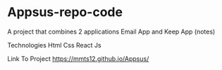 # Appsus-repo-code

A project that combines 2 applications Email App and Keep App (notes)

Technologies Html Css React Js

Link To Project https://mmts12.github.io/Appsus/
